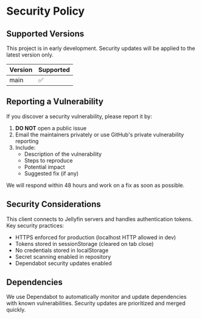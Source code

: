 # Security Policy

## Supported Versions

This project is in early development. Security updates will be applied to the latest version only.

| Version | Supported          |
| ------- | ------------------ |
| main    | :white_check_mark: |

## Reporting a Vulnerability

If you discover a security vulnerability, please report it by:

1. **DO NOT** open a public issue
2. Email the maintainers privately or use GitHub's private vulnerability reporting
3. Include:
   - Description of the vulnerability
   - Steps to reproduce
   - Potential impact
   - Suggested fix (if any)

We will respond within 48 hours and work on a fix as soon as possible.

## Security Considerations

This client connects to Jellyfin servers and handles authentication tokens. Key security practices:

- HTTPS enforced for production (localhost HTTP allowed in dev)
- Tokens stored in sessionStorage (cleared on tab close)
- No credentials stored in localStorage
- Secret scanning enabled in repository
- Dependabot security updates enabled

## Dependencies

We use Dependabot to automatically monitor and update dependencies with known vulnerabilities. Security updates are prioritized and merged quickly.
